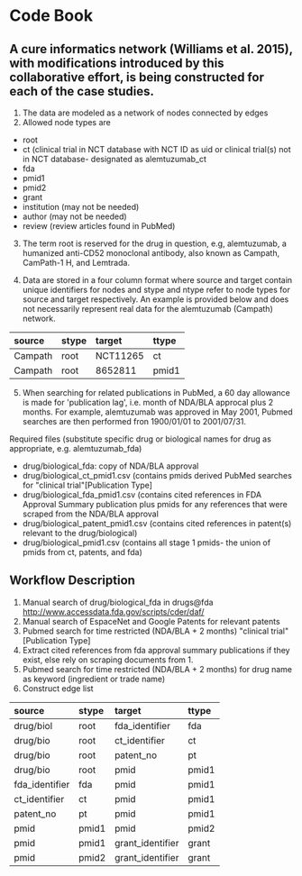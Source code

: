 #  Code Book

## A cure informatics network (Williams et al. 2015), with modifications introduced by this collaborative effort, is being constructed for each of the case studies.

1. The data are modeled as a network of nodes connected by edges
2. Allowed node types are
  * root
  * ct (clinical trial in NCT database with NCT ID as uid or clinical trial(s) not in NCT database- designated as alemtuzumab_ct
  * fda
  * pmid1
  * pmid2
  * grant
  * institution (may not be needed)
  * author (may not be needed)
  * review (review articles found in PubMed)

3. The term root is reserved for the drug in question, e.g,
alemtuzumab, a humanized anti-CD52 monoclonal antibody, also known as
Campath, CamPath-1 H, and Lemtrada.

4. Data are stored in a four column format where source and target
contain unique identifiers for nodes and stype and ntype refer to node
types for source and target respectively. An example is provided below
and does not necessarily represent real data for the alemtuzumab
(Campath) network.

| source | stype | target | ttype |
|  :---   | :--- | :--- | :--- |
| Campath | root | NCT11265 | ct |
| Campath | root | 8652811  | pmid1 |

5. When searching for related publications in PubMed, a 60 day
allowance is made for 'publication lag', i.e. month of NDA/BLA
approcal plus 2 months. For example, alemtuzumab was approved in May
2001, Pubmed searches are then performed fron 1900/01/01 to
2001/07/31.

Required files (substitute specific drug or biological names for drug as appropriate, e.g. alemtuzumab_fda)
  * drug/biological_fda: copy of NDA/BLA approval
  * drug/biological_ct_pmid1.csv (contains pmids derived PubMed searches for "clinical trial"[Publication Type]
  * drug/biological_fda_pmid1.csv (contains cited references in FDA Approval Summary publication 
plus pmids for any references that were scraped from the NDA/BLA approval
  * drug/biological_patent_pmid1.csv (contains cited references in patent(s) relevant to the drug/biological)
  * drug/biological_pmid1.csv (contains all stage 1 pmids- the union of pmids from ct, patents, and fda)

## Workflow Description

1.  Manual search of drug/biological_fda in drugs@fda http://www.accessdata.fda.gov/scripts/cder/daf/
2.  Manual search of EspaceNet and Google Patents for relevant patents
3.  Pubmed search for time restricted (NDA/BLA + 2 months) "clinical trial"[Publication Type]
4.  Extract cited references from fda approval summary publications if they exist, else rely on scraping documents from 1.
5.  Pubmed search for time restricted (NDA/BLA + 2 months) for drug name as keyword (ingredient or trade name)
6.  Construct edge list

  | source | stype | target | ttype |
  |  :---   | :--- | :--- | :--- |
  | drug/biol | root | fda_identifier | fda |
  | drug/bio | root | ct_identifier | ct
  | drug/bio | root | patent_no | pt |
  | drug/bio | root | pmid | pmid1 |
  | fda_identifier | fda| pmid | pmid1 |
  | ct_identifier | ct | pmid | pmid1 |
  | patent_no | pt | pmid | pmid1 |
  |pmid | pmid1 | pmid | pmid2 |
  | pmid | pmid1 | grant_identifier | grant |
  | pmid | pmid2 | grant_identifier | grant |
  








